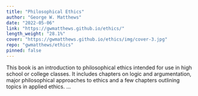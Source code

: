 ```yaml
---
title: "Philosophical Ethics"
author: "George W. Matthews"
date: "2022-05-06"
link: "https://gwmatthews.github.io/ethics/"
length_weight: "28.1%"
cover: "https://gwmatthews.github.io/ethics/img/cover-3.jpg"
repo: "gwmatthews/ethics"
pinned: false
---
```


This book is an introduction to philosophical ethics intended for use in high school or college classes. It includes chapters on logic and argumentation, major philosophical approaches to ethics and a few chapters outlining topics in applied ethics. ...
